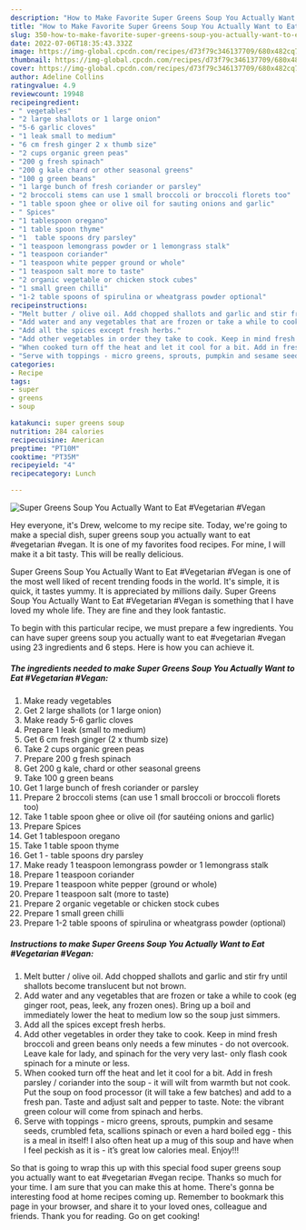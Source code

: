 ```yaml
---
description: "How to Make Favorite Super Greens Soup You Actually Want to Eat #Vegetarian #Vegan"
title: "How to Make Favorite Super Greens Soup You Actually Want to Eat #Vegetarian #Vegan"
slug: 350-how-to-make-favorite-super-greens-soup-you-actually-want-to-eat-vegetarian-vegan
date: 2022-07-06T18:35:43.332Z
image: https://img-global.cpcdn.com/recipes/d73f79c346137709/680x482cq70/super-greens-soup-you-actually-want-to-eat-vegetarian-vegan-recipe-main-photo.jpg
thumbnail: https://img-global.cpcdn.com/recipes/d73f79c346137709/680x482cq70/super-greens-soup-you-actually-want-to-eat-vegetarian-vegan-recipe-main-photo.jpg
cover: https://img-global.cpcdn.com/recipes/d73f79c346137709/680x482cq70/super-greens-soup-you-actually-want-to-eat-vegetarian-vegan-recipe-main-photo.jpg
author: Adeline Collins
ratingvalue: 4.9
reviewcount: 19948
recipeingredient:
- " vegetables"
- "2 large shallots or 1 large onion"
- "5-6 garlic cloves"
- "1 leak small to medium"
- "6 cm fresh ginger 2 x thumb size"
- "2 cups organic green peas"
- "200 g fresh spinach"
- "200 g kale chard or other seasonal greens"
- "100 g green beans"
- "1 large bunch of fresh coriander or parsley"
- "2 broccoli stems can use 1 small broccoli or broccoli florets too"
- "1 table spoon ghee or olive oil for sauting onions and garlic"
- " Spices"
- "1 tablespoon oregano"
- "1 table spoon thyme"
- "1  table spoons dry parsley"
- "1 teaspoon lemongrass powder or 1 lemongrass stalk"
- "1 teaspoon coriander"
- "1 teaspoon white pepper ground or whole"
- "1 teaspoon salt more to taste"
- "2 organic vegetable or chicken stock cubes"
- "1 small green chilli"
- "1-2 table spoons of spirulina or wheatgrass powder optional"
recipeinstructions:
- "Melt butter / olive oil. Add chopped shallots and garlic and stir fry until shallots become translucent but not brown."
- "Add water and any vegetables that are frozen or take a while to cook (eg ginger root, peas, leek, any frozen ones). Bring up a boil and immediately lower the heat to medium low so the soup just simmers."
- "Add all the spices except fresh herbs."
- "Add other vegetables in order they take to cook. Keep in mind fresh broccoli and green beans only needs a few minutes - do not overcook. Leave kale for lady, and spinach for the very very last- only flash cook spinach for a minute or less."
- "When cooked turn off the heat and let it cool for a bit. Add in fresh parsley / coriander into the soup - it will wilt from warmth but not cook. Put the soup on food processor (it will take a few batches) and add to a fresh pan. Taste and adjust salt and pepper to taste. Note: the vibrant green colour will come from spinach and herbs."
- "Serve with toppings - micro greens, sprouts, pumpkin and sesame seeds, crumbled feta, scallions spinach or even a hard boiled egg - this is a meal in itself! I also often heat up a mug of this soup and have when I feel peckish as it is - it’s great low calories meal. Enjoy!!!"
categories:
- Recipe
tags:
- super
- greens
- soup

katakunci: super greens soup 
nutrition: 284 calories
recipecuisine: American
preptime: "PT10M"
cooktime: "PT35M"
recipeyield: "4"
recipecategory: Lunch

---
```



![Super Greens Soup You Actually Want to Eat #Vegetarian #Vegan](https://img-global.cpcdn.com/recipes/d73f79c346137709/680x482cq70/super-greens-soup-you-actually-want-to-eat-vegetarian-vegan-recipe-main-photo.jpg)

Hey everyone, it's Drew, welcome to my recipe site. Today, we're going to make a special dish, super greens soup you actually want to eat #vegetarian #vegan. It is one of my favorites food recipes. For mine, I will make it a bit tasty. This will be really delicious.



Super Greens Soup You Actually Want to Eat #Vegetarian #Vegan is one of the most well liked of recent trending foods in the world. It's simple, it is quick, it tastes yummy. It is appreciated by millions daily. Super Greens Soup You Actually Want to Eat #Vegetarian #Vegan is something that I have loved my whole life. They are fine and they look fantastic.


To begin with this particular recipe, we must prepare a few ingredients. You can have super greens soup you actually want to eat #vegetarian #vegan using 23 ingredients and 6 steps. Here is how you can achieve it.

<!--inarticleads1-->

##### The ingredients needed to make Super Greens Soup You Actually Want to Eat #Vegetarian #Vegan:

1. Make ready  vegetables
1. Get 2 large shallots (or 1 large onion)
1. Make ready 5-6 garlic cloves
1. Prepare 1 leak (small to medium)
1. Get 6 cm fresh ginger (2 x thumb size)
1. Take 2 cups organic green peas
1. Prepare 200 g fresh spinach
1. Get 200 g kale, chard or other seasonal greens
1. Take 100 g green beans
1. Get 1 large bunch of fresh coriander or parsley
1. Prepare 2 broccoli stems (can use 1 small broccoli or broccoli florets too)
1. Take 1 table spoon ghee or olive oil (for sautéing onions and garlic)
1. Prepare  Spices
1. Get 1 tablespoon oregano
1. Take 1 table spoon thyme
1. Get 1 - table spoons dry parsley
1. Make ready 1 teaspoon lemongrass powder or 1 lemongrass stalk
1. Prepare 1 teaspoon coriander
1. Prepare 1 teaspoon white pepper (ground or whole)
1. Prepare 1 teaspoon salt (more to taste)
1. Prepare 2 organic vegetable or chicken stock cubes
1. Prepare 1 small green chilli
1. Prepare 1-2 table spoons of spirulina or wheatgrass powder (optional)




<!--inarticleads2-->

##### Instructions to make Super Greens Soup You Actually Want to Eat #Vegetarian #Vegan:

1. Melt butter / olive oil. Add chopped shallots and garlic and stir fry until shallots become translucent but not brown.
1. Add water and any vegetables that are frozen or take a while to cook (eg ginger root, peas, leek, any frozen ones). Bring up a boil and immediately lower the heat to medium low so the soup just simmers.
1. Add all the spices except fresh herbs.
1. Add other vegetables in order they take to cook. Keep in mind fresh broccoli and green beans only needs a few minutes - do not overcook. Leave kale for lady, and spinach for the very very last- only flash cook spinach for a minute or less.
1. When cooked turn off the heat and let it cool for a bit. Add in fresh parsley / coriander into the soup - it will wilt from warmth but not cook. Put the soup on food processor (it will take a few batches) and add to a fresh pan. Taste and adjust salt and pepper to taste. Note: the vibrant green colour will come from spinach and herbs.
1. Serve with toppings - micro greens, sprouts, pumpkin and sesame seeds, crumbled feta, scallions spinach or even a hard boiled egg - this is a meal in itself! I also often heat up a mug of this soup and have when I feel peckish as it is - it’s great low calories meal. Enjoy!!!




So that is going to wrap this up with this special food super greens soup you actually want to eat #vegetarian #vegan recipe. Thanks so much for your time. I am sure that you can make this at home. There's gonna be interesting food at home recipes coming up. Remember to bookmark this page in your browser, and share it to your loved ones, colleague and friends. Thank you for reading. Go on get cooking!
